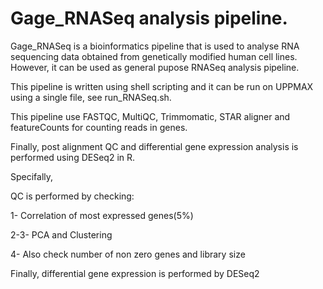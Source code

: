 # Gage_RNASeq analysis pipeline.
Gage_RNASeq  is a  bioinformatics pipeline that is used to analyse RNA sequencing data obtained from genetically modified human cell lines. However, it can be used as general pupose RNASeq analysis pipeline. 

This pipeline is written using shell scripting and it can be run on UPPMAX using a single file, see run_RNASeq.sh.

This pipeline use FASTQC, MultiQC, Trimmomatic, STAR aligner and featureCounts for counting reads in genes.

Finally, post alignment QC and differential gene expression analysis is performed using DESeq2 in R.

Specifally, 

QC is performed by checking:

1-  Correlation of most expressed genes(5%)

2-3-  PCA and Clustering 

4- Also check number of non zero genes and library size

Finally, differential gene expression is performed by DESeq2
